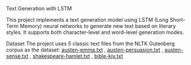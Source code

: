 Text Generation with LSTM

This project implements a text generation model using LSTM (Long Short-Term Memory) neural networks to generate new text based on literary styles. It supports both character-level and word-level generation modes.

Dataset
The project uses 5 classic text files from the NLTK Gutenberg corpus as the dataset:
[austen-emma.txt](https://www.gutenberg.org/ebooks/158)
, [austen-persuasion.txt](https://www.gutenberg.org/ebooks/105)
, [austen-sense.txt](https://www.gutenberg.org/ebooks/161)
, [shakespeare-hamlet.txt](https://www.gutenberg.org/ebooks/1524)
, [bible-kjv.txt](https://www.gutenberg.org/ebooks/10)
